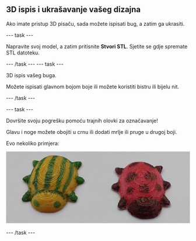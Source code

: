 ## 3D ispis i ukrašavanje vašeg dizajna

Ako imate pristup 3D pisaču, sada možete ispisati bug, a zatim ga ukrasiti.

--- task ---

Napravite svoj model, a zatim pritisnite **Stvori STL**. Sjetite se gdje spremate STL datoteku.

--- /task --- --- task ---

3D ispis vašeg buga.

Možete ispisati glavnom bojom boje ili možete koristiti bistru ili bijelu nit.

--- /task ---

--- task ---

Dovršite svoju pogrešku pomoću trajnih olovki za označavanje!

Glavu i noge možete obojiti u crnu ili dodati mrlje ili pruge u drugoj boji.

Evo nekoliko primjera:

![screenshot](images/bug-decorated.png)

--- /task ---

 




  
